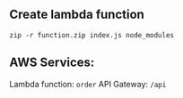 ## Create lambda function

`zip -r function.zip index.js node_modules`

## AWS Services:

Lambda function: `order`
API Gateway: `/api`